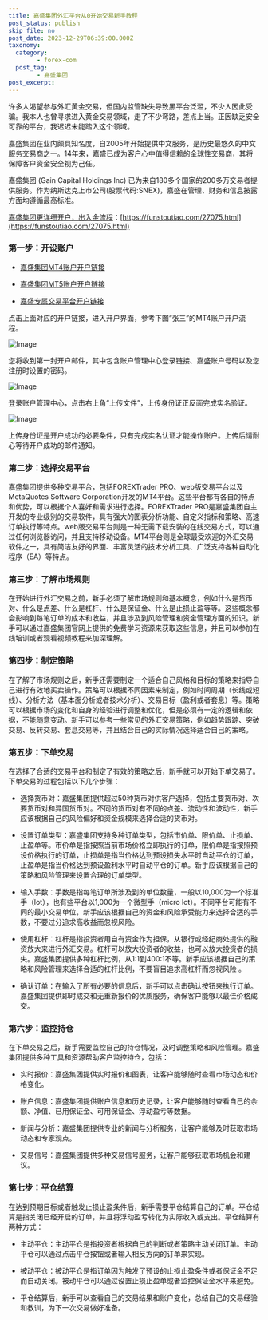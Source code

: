 ```yaml
---
title: 嘉盛集团外汇平台从0开始交易新手教程
post_status: publish
skip_file: no
post_date: 2023-12-29T06:39:00.000Z
taxonomy:
  category:
        - forex-com
  post_tag:
        - 嘉盛集团
post_excerpt: 
---
```

许多人渴望参与外汇黄金交易，但国内监管缺失导致黑平台泛滥，不少人因此受骗。我本人也曾寻求进入黄金交易领域，走了不少弯路，差点上当。正因缺乏安全可靠的平台，我迟迟未能踏入这个领域。

嘉盛集团在业内颇具知名度，自2005年开始提供中文服务，是历史最悠久的中文服务交易商之一。14年来，嘉盛已成为客户心中值得信赖的全球性交易商，其将保障客户资金安全视为己任。

嘉盛集团 (Gain Capital Holdings Inc) 已为来自180多个国家的200多万交易者提供服务。作为纳斯达克上市公司(股票代码:SNEX)，嘉盛在管理、财务和信息披露方面均遵循最高标准。

[嘉盛集团更详细开户，出入金流程](https://funstoutiao.com/27075.html)：[https://funstoutiao.com/27075.html](https://funstoutiao.com/27075.html)

### 第一步：开设账户

* [嘉盛集团MT4账户开户链接](https://s.ssgg.net/jsmt4)

* [嘉盛集团MT5账户开户链接](https://s.ssgg.net/jsmt5)

* [嘉盛专属交易平台开户链接](https://s.ssgg.net/js)

点击上面对应的开户链接，进入开户界面，参考下图“张三”的MT4账户开户流程。

![Image](https://prod-files-secure.s3.us-west-2.amazonaws.com/39ed1227-6d7d-4570-be36-9ccd4a2c4241/7a167aea-686b-400d-af59-4e18eb607a40/640.png?X-Amz-Algorithm=AWS4-HMAC-SHA256&X-Amz-Content-Sha256=UNSIGNED-PAYLOAD&X-Amz-Credential=ASIAZI2LB4663SZBEFAT%2F20250222%2Fus-west-2%2Fs3%2Faws4_request&X-Amz-Date=20250222T041309Z&X-Amz-Expires=3600&X-Amz-Security-Token=IQoJb3JpZ2luX2VjELz%2F%2F%2F%2F%2F%2F%2F%2F%2F%2FwEaCXVzLXdlc3QtMiJHMEUCIBh2ga27XbxqV%2Bl4AROghnbXdkLQfwtnxarc6Zq5zhxpAiEAqW4KZTHh9NN20645XZw1j3NSD%2F6bFyb9tdeAXoXGeOEqiAQI5f%2F%2F%2F%2F%2F%2F%2F%2F%2F%2FARAAGgw2Mzc0MjMxODM4MDUiDKEXslm8dx9of29ljircA5O9cd3x69Ie1HdUvh2Hqyu8Z%2BhySivzhjsW%2FHT%2BNEPcQ4WX2AZvQzZoF6lTF2Mq42dYaLdcPs6yX8T9izS7nmLrM6RU5coc1TzbuTGVh1BjbuIdkSwLAhmW8fi3wW6edhM8X4oJMm2L%2BPGNtTO0Z9v3DNry4IH3QaamEZkJtZ1jhHY%2FL1FsLimNhsHf%2BVvTqVtBbXK1oUcvDlSnbsSC0afX77oBGmxJfYc%2Bgttd6GNF%2F%2Fr9dvBljXx1POm5upibgB8jaJqsf%2FPMotPE1tfiZ%2FUGOLsSwW0Yc1XC7hq9XsLiuYHxffEedeZSypyP6qsemdHwiWdyn%2FeDDxMGbazggdaPncFIFJEUMxPqkjcdWI%2BwcBn7QL%2BhdtlmVFfPfqbm4WoY5AuoTUlKvMphwBn5JywXexuzt1GP5KIF67A2If0R%2FSFo5iK9uKEmU1e9grsWoUOqJtrP44hfPdPDlotqgND9ZJJ2gq16Q5XTh9wFOuzbmB1llIxQeVSzoPYze4D1xZpMZCyeokuX8V1MwgpbNil7Mc2Ws9VVpkQWsly6KJyZIPr%2FgzIs0M9Z4zbDP9nZ%2FafGvFREvqQ3wpW0sndgb651wmR67vLVv5IzpHPkEAJw1TXpTSHJ%2Fs0LX7kRMK6K5b0GOqUB6v7z0fPGXgeSJaKxwtdPnksmEMQew0%2BSwqsqWaKpJPQlPrM71pbRuDqEFP2RD0KJJ72EdR7zIKKrYN2Epn53akWsN4QjAUef6GGv6rVOw2%2BEHn36l0Jg4DFfj1oihVzTWxAiiXr0gU64j400fVUfGPNNfP7jAySGIIp108wiK5cR%2FBDzPkfK2atTWV9DtLzz84N1BrlCBJPWF7ygFMVVJDutG9xA&X-Amz-Signature=848e30bee5e3af190479b70cd080dc507411e18a7e549439a39c45c23e174609&X-Amz-SignedHeaders=host&x-id=GetObject)

您将收到第一封开户邮件，其中包含账户管理中心登录链接、嘉盛账户号码以及您注册时设置的密码。

![Image](https://prod-files-secure.s3.us-west-2.amazonaws.com/39ed1227-6d7d-4570-be36-9ccd4a2c4241/eaa1c6b3-2877-4284-a0e1-530e222c27fb/image.png?X-Amz-Algorithm=AWS4-HMAC-SHA256&X-Amz-Content-Sha256=UNSIGNED-PAYLOAD&X-Amz-Credential=ASIAZI2LB4663SZBEFAT%2F20250222%2Fus-west-2%2Fs3%2Faws4_request&X-Amz-Date=20250222T041309Z&X-Amz-Expires=3600&X-Amz-Security-Token=IQoJb3JpZ2luX2VjELz%2F%2F%2F%2F%2F%2F%2F%2F%2F%2FwEaCXVzLXdlc3QtMiJHMEUCIBh2ga27XbxqV%2Bl4AROghnbXdkLQfwtnxarc6Zq5zhxpAiEAqW4KZTHh9NN20645XZw1j3NSD%2F6bFyb9tdeAXoXGeOEqiAQI5f%2F%2F%2F%2F%2F%2F%2F%2F%2F%2FARAAGgw2Mzc0MjMxODM4MDUiDKEXslm8dx9of29ljircA5O9cd3x69Ie1HdUvh2Hqyu8Z%2BhySivzhjsW%2FHT%2BNEPcQ4WX2AZvQzZoF6lTF2Mq42dYaLdcPs6yX8T9izS7nmLrM6RU5coc1TzbuTGVh1BjbuIdkSwLAhmW8fi3wW6edhM8X4oJMm2L%2BPGNtTO0Z9v3DNry4IH3QaamEZkJtZ1jhHY%2FL1FsLimNhsHf%2BVvTqVtBbXK1oUcvDlSnbsSC0afX77oBGmxJfYc%2Bgttd6GNF%2F%2Fr9dvBljXx1POm5upibgB8jaJqsf%2FPMotPE1tfiZ%2FUGOLsSwW0Yc1XC7hq9XsLiuYHxffEedeZSypyP6qsemdHwiWdyn%2FeDDxMGbazggdaPncFIFJEUMxPqkjcdWI%2BwcBn7QL%2BhdtlmVFfPfqbm4WoY5AuoTUlKvMphwBn5JywXexuzt1GP5KIF67A2If0R%2FSFo5iK9uKEmU1e9grsWoUOqJtrP44hfPdPDlotqgND9ZJJ2gq16Q5XTh9wFOuzbmB1llIxQeVSzoPYze4D1xZpMZCyeokuX8V1MwgpbNil7Mc2Ws9VVpkQWsly6KJyZIPr%2FgzIs0M9Z4zbDP9nZ%2FafGvFREvqQ3wpW0sndgb651wmR67vLVv5IzpHPkEAJw1TXpTSHJ%2Fs0LX7kRMK6K5b0GOqUB6v7z0fPGXgeSJaKxwtdPnksmEMQew0%2BSwqsqWaKpJPQlPrM71pbRuDqEFP2RD0KJJ72EdR7zIKKrYN2Epn53akWsN4QjAUef6GGv6rVOw2%2BEHn36l0Jg4DFfj1oihVzTWxAiiXr0gU64j400fVUfGPNNfP7jAySGIIp108wiK5cR%2FBDzPkfK2atTWV9DtLzz84N1BrlCBJPWF7ygFMVVJDutG9xA&X-Amz-Signature=9103dedad6d36e7edbc2f46aba0cd2edaa532e4e440186532073ca3f97b1d3ea&X-Amz-SignedHeaders=host&x-id=GetObject)

登录账户管理中心，点击右上角“上传文件”，上传身份证正反面完成实名验证。

![Image](https://prod-files-secure.s3.us-west-2.amazonaws.com/39ed1227-6d7d-4570-be36-9ccd4a2c4241/54090639-09fc-46b4-a135-e0289f707147/image.png?X-Amz-Algorithm=AWS4-HMAC-SHA256&X-Amz-Content-Sha256=UNSIGNED-PAYLOAD&X-Amz-Credential=ASIAZI2LB4663SZBEFAT%2F20250222%2Fus-west-2%2Fs3%2Faws4_request&X-Amz-Date=20250222T041309Z&X-Amz-Expires=3600&X-Amz-Security-Token=IQoJb3JpZ2luX2VjELz%2F%2F%2F%2F%2F%2F%2F%2F%2F%2FwEaCXVzLXdlc3QtMiJHMEUCIBh2ga27XbxqV%2Bl4AROghnbXdkLQfwtnxarc6Zq5zhxpAiEAqW4KZTHh9NN20645XZw1j3NSD%2F6bFyb9tdeAXoXGeOEqiAQI5f%2F%2F%2F%2F%2F%2F%2F%2F%2F%2FARAAGgw2Mzc0MjMxODM4MDUiDKEXslm8dx9of29ljircA5O9cd3x69Ie1HdUvh2Hqyu8Z%2BhySivzhjsW%2FHT%2BNEPcQ4WX2AZvQzZoF6lTF2Mq42dYaLdcPs6yX8T9izS7nmLrM6RU5coc1TzbuTGVh1BjbuIdkSwLAhmW8fi3wW6edhM8X4oJMm2L%2BPGNtTO0Z9v3DNry4IH3QaamEZkJtZ1jhHY%2FL1FsLimNhsHf%2BVvTqVtBbXK1oUcvDlSnbsSC0afX77oBGmxJfYc%2Bgttd6GNF%2F%2Fr9dvBljXx1POm5upibgB8jaJqsf%2FPMotPE1tfiZ%2FUGOLsSwW0Yc1XC7hq9XsLiuYHxffEedeZSypyP6qsemdHwiWdyn%2FeDDxMGbazggdaPncFIFJEUMxPqkjcdWI%2BwcBn7QL%2BhdtlmVFfPfqbm4WoY5AuoTUlKvMphwBn5JywXexuzt1GP5KIF67A2If0R%2FSFo5iK9uKEmU1e9grsWoUOqJtrP44hfPdPDlotqgND9ZJJ2gq16Q5XTh9wFOuzbmB1llIxQeVSzoPYze4D1xZpMZCyeokuX8V1MwgpbNil7Mc2Ws9VVpkQWsly6KJyZIPr%2FgzIs0M9Z4zbDP9nZ%2FafGvFREvqQ3wpW0sndgb651wmR67vLVv5IzpHPkEAJw1TXpTSHJ%2Fs0LX7kRMK6K5b0GOqUB6v7z0fPGXgeSJaKxwtdPnksmEMQew0%2BSwqsqWaKpJPQlPrM71pbRuDqEFP2RD0KJJ72EdR7zIKKrYN2Epn53akWsN4QjAUef6GGv6rVOw2%2BEHn36l0Jg4DFfj1oihVzTWxAiiXr0gU64j400fVUfGPNNfP7jAySGIIp108wiK5cR%2FBDzPkfK2atTWV9DtLzz84N1BrlCBJPWF7ygFMVVJDutG9xA&X-Amz-Signature=804ba633ea6fe20844fa7a9fecbdeaf3dfb14a99d40d48d725c1fc87aa5a07ff&X-Amz-SignedHeaders=host&x-id=GetObject)

上传身份证是开户成功的必要条件，只有完成实名认证才能操作账户。上传后请耐心等待开户成功的邮件通知。

### 第二步：选择交易平台

嘉盛集团提供多种交易平台，包括FOREXTrader PRO、web版交易平台以及MetaQuotes Software Corporation开发的MT4平台。这些平台都有各自的特点和优势，可以根据个人喜好和需求进行选择。FOREXTrader PRO是嘉盛集团自主开发的专业级别的交易软件，具有强大的图表分析功能、自定义指标和策略、高速订单执行等特点。web版交易平台则是一种无需下载安装的在线交易方式，可以通过任何浏览器访问，并且支持移动设备。MT4平台则是全球最受欢迎的外汇交易软件之一，具有简洁友好的界面、丰富灵活的技术分析工具、广泛支持各种自动化程序（EA）等特点。

### 第三步：了解市场规则

在开始进行外汇交易之前，新手必须了解市场规则和基本概念，例如什么是货币对、什么是点差、什么是杠杆、什么是保证金、什么是止损止盈等等。这些概念都会影响到每笔订单的成本和收益，并且涉及到风险管理和资金管理方面的知识。新手可以通过嘉盛集团官网上提供的免费学习资源来获取这些信息，并且可以参加在线培训或者观看视频教程来加深理解。

### 第四步：制定策略

在了解了市场规则之后，新手还需要制定一个适合自己风格和目标的策略来指导自己进行有效地买卖操作。策略可以根据不同因素来制定，例如时间周期（长线或短线）、分析方法（基本面分析或者技术分析）、交易目标（盈利或者套息）等。策略可以根据市场的变化和自身的经验进行调整和优化，但是必须有一定的逻辑和依据，不能随意变动。新手可以参考一些常见的外汇交易策略，例如趋势跟踪、突破交易、反转交易、套息交易等，并且结合自己的实际情况选择适合自己的策略。

### 第五步：下单交易

在选择了合适的交易平台和制定了有效的策略之后，新手就可以开始下单交易了。下单交易的过程包括以下几个步骤：

* 选择货币对：嘉盛集团提供超过50种货币对供客户选择，包括主要货币对、次要货币对和异国货币对。不同的货币对有不同的点差、流动性和波动性，新手应该根据自己的风险偏好和资金规模来选择合适的货币对。

* 设置订单类型：嘉盛集团支持多种订单类型，包括市价单、限价单、止损单、止盈单等。市价单是指按照当前市场价格立即执行的订单，限价单是指按照预设价格执行的订单，止损单是指当价格达到预设损失水平时自动平仓的订单，止盈单是指当价格达到预设盈利水平时自动平仓的订单。新手应该根据自己的策略和风险管理来设置合理的订单类型。

* 输入手数：手数是指每笔订单所涉及到的单位数量，一般以10,000为一个标准手（lot），也有些平台以1,000为一个微型手（micro lot）。不同平台可能有不同的最小交易单位，新手应该根据自己的资金和风险承受能力来选择合适的手数，不要过分追求高收益而忽视风险。

* 使用杠杆：杠杆是指投资者用自有资金作为担保，从银行或经纪商处提供的融资放大来进行外汇交易。杠杆可以放大投资者的收益，也可以放大投资者的损失。嘉盛集团提供多种杠杆比例，从1:1到400:1不等。新手应该根据自己的策略和风险管理来选择合适的杠杆比例，不要盲目追求高杠杆而忽视风险 。

* 确认订单：在输入了所有必要的信息后，新手可以点击确认按钮来执行订单。嘉盛集团提供即时成交和无重新报价的优质服务，确保客户能够以最佳价格成交。

### 第六步：监控持仓

在下单交易之后，新手需要监控自己的持仓情况，及时调整策略和风险管理。嘉盛集团提供多种工具和资源帮助客户监控持仓，包括：

* 实时报价：嘉盛集团提供实时报价和图表，让客户能够随时查看市场动态和价格变化。

* 账户信息：嘉盛集团提供账户信息和历史记录，让客户能够随时查看自己的余额、净值、已用保证金、可用保证金、浮动盈亏等数据。

* 新闻与分析：嘉盛集团提供专业的新闻与分析服务，让客户能够及时获取市场动态和专家观点。

* 交易信号：嘉盛集团提供多种交易信号服务，让客户能够获取市场机会和建议。

### 第七步：平仓结算

在达到预期目标或者触发止损止盈条件后，新手需要平仓结算自己的订单。平仓结算是指关闭已经开启的订单，并且将浮动盈亏转化为实际收入或支出。平仓结算有两种方式：

* 主动平仓：主动平仓是指投资者根据自己的判断或者策略主动关闭订单。主动平仓可以通过点击平仓按钮或者输入相反方向的订单来实现。

* 被动平仓：被动平仓是指订单因为触发了预设的止损止盈条件或者保证金不足而自动关闭。被动平仓可以通过设置止损止盈单或者监控保证金水平来避免。

* 平仓结算后，新手可以查看自己的交易结果和账户变化，总结自己的交易经验和教训，为下一次交易做好准备。